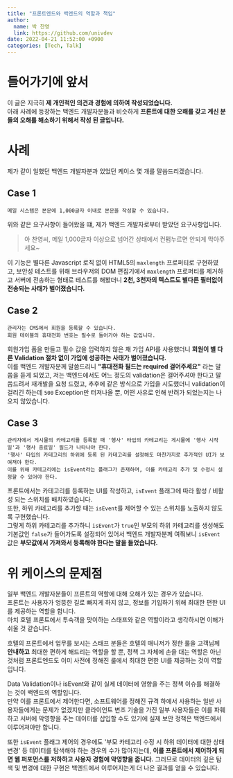 ```yaml
---
title: "프론트엔드와 백엔드의 역할과 책임"
author:
  name: 박 찬영
  link: https://github.com/univdev
date: 2022-04-21 11:52:00 +0900
categories: [Tech, Talk]
---
```

# 들어가기에 앞서
이 글은 지극히 **제 개인적인 의견과 경험에 의하여 작성되었습니다.**  
아래 사례에 등장하는 백엔드 개발자분들과 비슷하게 **프론트에 대한 오해를 갖고 계신 분들의 오해를 해소하기 위해서 작성 된 글입니다.**
# 사례
제가 같이 일했던 백엔드 개발자분과 있었던 케이스 몇 개를 말씀드리겠습니다.
## Case 1
```
메일 시스템은 본문에 1,000글자 이내로 본문을 작성할 수 있습니다.
```
위와 같은 요구사항이 들어왔을 떄, 제가 백엔드 개발자로부터 받았던 요구사항입니다.
> 아 찬영씨, 메일 1,000글자 이상으로 넘어간 상태에서 컨펌누르면 안되게 막아주세요~

이 기능은 별다른 Javascript 로직 없이 HTML5의 ```maxlength``` 프로퍼티로 구현하였고, 보안성 테스트를 위해 브라우저의 DOM 편집기에서 ```maxlength``` 프로퍼티를 제거하고 서버에 전송하는 형태로 테스트를 해봤더니 **2천, 3천자의 텍스트도 별다른 필터없이 전송되는 사태가 벌어졌습니다.**
## Case 2
```
관리자는 CMS에서 회원을 등록할 수 있습니다.
회원 테이블의 휴대전화 번호는 필수로 들어가야 하는 값입니다.
```
회원가입 폼을 만들고 필수 값을 입력하지 않은 채 가입 API를 사용했더니 **회원이 별 다른 Validation 절차 없이 가입에 성공하는 사태가 벌어졌습니다.**  
이를 백엔드 개발자분께 말씀드리니 **"휴대전화 필드는 required 걸어주세요"** 라는 말씀을 듣게 되었고, 저는 백엔드에서도 어느 정도의 validation은 걸어주셔야 한다고 말씀드려서 재개발을 요청 드렸고, 추후에 같은 방식으로 가입을 시도했더니 validation이 걸리긴 하는데 ```500``` Exception만 터져나올 뿐, 어떤 사유로 인해 반려가 되었는지는 나오지 않았습니다.
## Case 3
```
관리자에서 게시물의 카테고리를 등록할 때 '행사' 타입의 카테고리는 게시물에 '행사 시작일'과 '행사 종료일' 필드가 나타나야 한다.
'행사' 타입의 카테고리의 하위에 등록 된 카테고리를 설정해도 마찬가지로 추가적인 UI가 보여져야 한다.
이를 위해 카테고리에는 isEvent라는 플래그가 존재하며, 이를 카테고리 추가 및 수정시 설정할 수 있어야 한다.
```
프론트에서는 카테고리를 등록하는 UI를 작성하고, ```isEvent``` 플래그에 따라 활성 / 비활성 되는 스위치를 배치하였습니다.  
또한, 하위 카테고리를 추가할 때는 ```isEvent```를 제어할 수 있는 스위치를 노출하지 않도록 구현했습니다.  
그렇게 하위 카테고리를 추가하니 ```isEvent```가 ```true```인 부모의 하위 카테고리를 생성해도 기본값인 ```false```가 들어가도록 설정되어 있어서 백엔드 개발자분께 여쭤보니 ```isEvent``` 값은 **부모값에서 가져와서 등록해야 한다는 말을 들었습니다.**
# 위 케이스의 문제점
일부 백엔드 개발자분들이 프론트의 역할에 대해 오해가 있는 경우가 있습니다.  
프론트는 사용자가 엉뚱한 길로 빠지게 하지 않고, 정보를 기입하기 위해 최대한 편한 UI를 제공하는 역할을 합니다.  
마치 호텔 프론트에서 투숙객을 맞이하는 스태프와 같은 역할이라고 생각하시면 이해가 쉬울 것 같습니다.

호텔의 프론트에서 업무를 보시는 스태프 분들은 호텔의 매니저가 정한 룰을 고객님께 **안내하고** 최대한 편하게 해드리는 역할을 할 뿐, 정책 그 자체에 손을 대는 역할은 아닌 것처럼 프론트엔드도 이미 사전에 정해진 룰에서 최대한 편한 UI를 제공하는 것이 역할입니다.

Data Validation이나 isEvent와 같이 실제 데이터에 영향을 주는 정책 이슈를 해결하는 것이 백엔드의 역할입니다.  
만약 이를 프론트에서 제어한다면, 소프트웨어를 정해진 규격 하에서 사용하는 일반 사용자들에게는 문제가 없겠지만 클라이언트 변조 기술을 가진 일부 사용자들은 이를 파훼하고 서버에 악영향을 주는 데이터를 삽입할 수도 있기에 실제 보안 정책은 백엔드에서 이루어져야만 합니다.

또한 ```isEvent``` 플래그 제어의 경우에도 '부모 카테고리 수정 시 하위 데이터에 대한 상태 변경' 등 데이터를 탐색해야 하는 경우의 수가 많아지는데, **이를 프론트에서 제어하게 되면 웹 퍼포먼스를 저하하고 사용자 경험에 악영향을 줍니다.** 그러므로 데이터의 깊은 탐색 및 변경에 대한 구현은 백엔드에서 이루어지는게 더 나은 결과를 얻을 수 있습니다.
